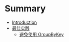 # Summary

* [Introduction](README.md)
* [最佳实践](best_practices/README.md)
   * [避免使用 GroupByKey](best_practices/prefer_reducebykey_over_groupbykey.md)


